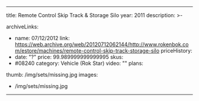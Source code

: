 
---
title: Remote Control Skip Track & Storage Silo
year: 2011
description: >-
  
archiveLinks:
  - name: 07/12/2012
    link: https://web.archive.org/web/20120712062144/http://www.rokenbok.com/estore/machines/remote-control-skip-track-storage-silo
priceHistory:
  - date: "?"
    price: 99.989999999999995
skus:
  - #08240
category: Vehicle (Rok Star)
video: ""
plans:

thumb: /img/sets/missing.jpg
images:
  -  /img/sets/missing.jpg
---
